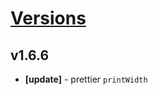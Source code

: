 # [Versions](https://github.com/Tracktor/eslint-config-react-tracktor/releases)

## v1.6.6
- **[update]** - prettier `printWidth`
